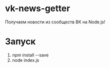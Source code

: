 # vk-news-getter
Получаем новости из сообществ ВК на Node.js!
# Запуск
1. npm install --save
2. node index.js
